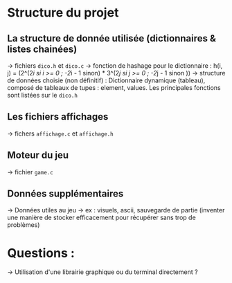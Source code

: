 # Structure du projet

## La structure de donnée utilisée (dictionnaires & listes chainées)
-> fichiers `dico.h` et `dico.c`
-> fonction de hashage pour le dictionnaire : h(i, j) = (2^(2*i si i >= 0 ; -2*i - 1 sinon) * 3^(2*j si j >= 0 ; -2*j - 1 sinon ))
-> structure de données choisie (non définitif) : Dictionnaire dynamique (tableau), composé de tableaux de tupes : element, values. Les principales fonctions sont listées sur le `dico.h` 

## Les fichiers affichages
-> fichers `affichage.c` et `affichage.h`

## Moteur du jeu
-> fichier `game.c`

## Données supplémentaires
-> Données utiles au jeu
-> ex : visuels, ascii, sauvegarde de partie (inventer une manière de stocker efficacement pour récupérer sans trop de problèmes)

# Questions : 

-> Utilisation d'une librairie graphique ou du terminal directement ?
